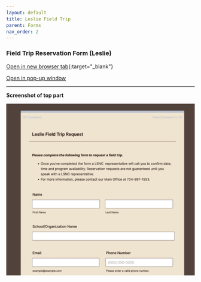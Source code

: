 ```yaml
---
layout: default
title: Leslie Field Trip
parent: Forms
nav_order: 2
---
```


### Field Trip Reservation Form (Leslie)

[Open in new browser tab](https://form.jotform.com/220714536353048){:target="_blank"}

 <a href="javascript:void( window.open( 'https://form.jotform.com/220714536353048', 'blank', 'scrollbars=yes, toolbar=no, width=700, height=500' ) ) "> Open in pop-up window </a>

<hr>

 **Screenshot of top part**

![Alt Menu Bar](../../assets/images/lesliefieldregistration.jpg "Menu Bar")